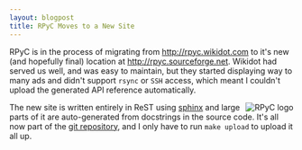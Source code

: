 ```yaml
---
layout: blogpost
title: RPyC Moves to a New Site 
---
```


RPyC is in the process of migrating from <http://rpyc.wikidot.com> to it's new (and hopefully final) 
location at <http://rpyc.sourceforge.net>. Wikidot had served us well, and was easy to maintain, 
but they started displaying way to many ads and didn't support `rsync` or `SSH` access, 
which meant I couldn't upload the generated API reference automatically. 

<img src="http://rpyc.sourceforge.net/_static/rpyc3-logo-medium.png" title="RPyC logo" style="float:right" />

The new site is written entirely in ReST using [sphinx](http://sphinx.pocoo.org/) and large parts 
of it are auto-generated from docstrings in the source code. It's all now part of the 
[git repository](http://http://github.com/tomerfiliba/rpyc), and I only have to run 
`make upload` to upload it all up.


